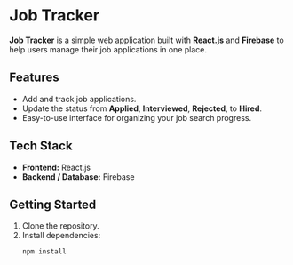 # Job Tracker

**Job Tracker** is a simple web application built with **React.js** and **Firebase** to help users manage their job applications in one place.  

## Features
- Add and track job applications.
- Update the status from **Applied**, **Interviewed**, **Rejected**, to **Hired**.
- Easy-to-use interface for organizing your job search progress.

## Tech Stack
- **Frontend:** React.js
- **Backend / Database:** Firebase

## Getting Started
1. Clone the repository.
2. Install dependencies:  
   ```bash
   npm install

